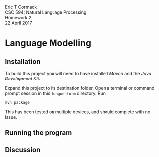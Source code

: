Eric T Cormack<br />
CSC 594: Natural Language Processing<br />
Homework 2<br />
22 April 2017

# Language Modelling

## Installation
To build this project you will need to have installed *Maven* and the *Java
Development Kit*.

Expand this project to its destination folder. Open a terminal or command prompt session in this `tongue-form` directory. Run:
```
mvn package
```

This has been tested on multiple devices, and should complete with no issue.

## Running the program

## Discussion
